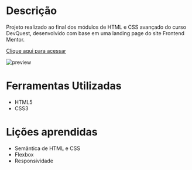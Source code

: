 # Descrição
Projeto realizado ao final dos módulos de HTML e CSS avançado do curso DevQuest, desenvolvido com base em uma landing page do site Frontend Mentor.

[Clique aqui para acessar](https://programaticia.github.io/quest-html-css-avancado/)

![preview](https://user-images.githubusercontent.com/100226978/195999190-c09cb16c-c980-437e-8a00-5d6d9fe261c5.png)

# Ferramentas Utilizadas
- HTML5
- CSS3

# Lições aprendidas
 - Semântica de HTML e CSS
 - Flexbox 
 - Responsividade
